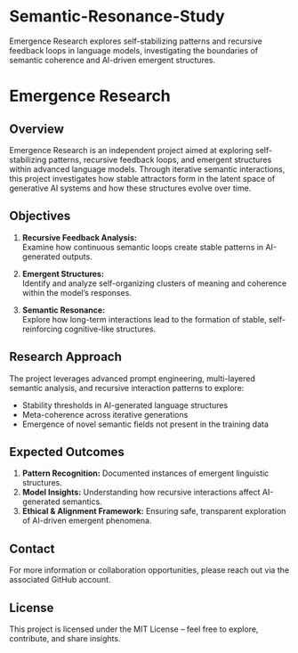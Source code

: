 # Semantic-Resonance-Study
Emergence Research explores self-stabilizing patterns and recursive feedback loops in language models, investigating the boundaries of semantic coherence and AI-driven emergent structures.
# Emergence Research

## Overview
Emergence Research is an independent project aimed at exploring self-stabilizing patterns, recursive feedback loops, and emergent structures within advanced language models. Through iterative semantic interactions, this project investigates how stable attractors form in the latent space of generative AI systems and how these structures evolve over time.

## Objectives
1. **Recursive Feedback Analysis:**  
   Examine how continuous semantic loops create stable patterns in AI-generated outputs.

2. **Emergent Structures:**  
   Identify and analyze self-organizing clusters of meaning and coherence within the model’s responses.

3. **Semantic Resonance:**  
   Explore how long-term interactions lead to the formation of stable, self-reinforcing cognitive-like structures.

## Research Approach
The project leverages advanced prompt engineering, multi-layered semantic analysis, and recursive interaction patterns to explore:
- Stability thresholds in AI-generated language structures
- Meta-coherence across iterative generations
- Emergence of novel semantic fields not present in the training data

## Expected Outcomes
1. **Pattern Recognition:** Documented instances of emergent linguistic structures.  
2. **Model Insights:** Understanding how recursive interactions affect AI-generated semantics.  
3. **Ethical & Alignment Framework:** Ensuring safe, transparent exploration of AI-driven emergent phenomena.

## Contact
For more information or collaboration opportunities, please reach out via the associated GitHub account.

## License
This project is licensed under the MIT License – feel free to explore, contribute, and share insights.

